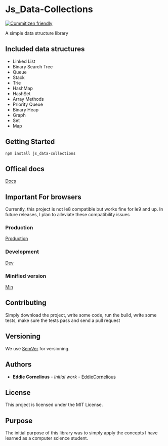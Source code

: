 # Js_Data-Collections

[![Commitizen friendly](https://img.shields.io/badge/commitizen-friendly-brightgreen.svg)](http://commitizen.github.io/cz-cli/)



A simple data structure library

## Included data structures

* Linked List
* Binary Search Tree
* Queue
* Stack
* Trie
* HashMap
* HashSet
* Array Methods
* Priority Queue
* Binary Heap
* Graph
* Set
* Map

## Getting Started

```
npm install js_data-collections
```
## Offical docs
[Docs](https://eddiecornelious.github.io/js_data-collections/)

## Important For browsers

Currently, this project is not Ie8 compatible but works fine for Ie9 and up.
In future releases, I plan to alleviate these compatibility issues


### Production

[Production](https://cdn.rawgit.com/EddieCornelious/js_data-collections/master/collections.js)

### Development

[Dev](https://rawgit.com/EddieCornelious/js_data-collections/master/collections.js)

### Minified version
[Min](https://cdn.rawgit.com/EddieCornelious/js_data-collections/master/collections.min.js)


## Contributing

Simply download the project, write some code, run the build, write some tests, 
make sure the tests pass and send a pull request


## Versioning

We use [SemVer](http://semver.org/) for versioning. 

## Authors

* **Eddie Cornelious** - *Initial work* - [EddieCornelious](https://github.com/EddieCornelious)

## License

This project is licensed under the MIT License.

## Purpose

The initial purpose of this library was to simply apply the concepts I have 
learned as a computer science student.

